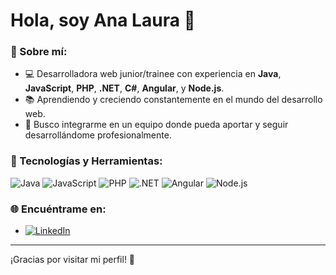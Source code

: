 # Hola, soy Ana Laura 👋

### 🌟 Sobre mí:
- 💻 Desarrolladora web junior/trainee con experiencia en **Java**, **JavaScript**, **PHP**, **.NET**, **C#**, **Angular**, y **Node.js**.
- 📚 Aprendiendo y creciendo constantemente en el mundo del desarrollo web.
- 🎯 Busco integrarme en un equipo donde pueda aportar y seguir desarrollándome profesionalmente.

### 🔧 Tecnologías y Herramientas:
![Java](https://img.shields.io/badge/Java-ED8B00?style=for-the-badge&logo=java&logoColor=white)
![JavaScript](https://img.shields.io/badge/JavaScript-F7DF1E?style=for-the-badge&logo=javascript&logoColor=black)
![PHP](https://img.shields.io/badge/PHP-777BB4?style=for-the-badge&logo=php&logoColor=white)
![.NET](https://img.shields.io/badge/.NET-512BD4?style=for-the-badge&logo=dotnet&logoColor=white)
![Angular](https://img.shields.io/badge/Angular-DD0031?style=for-the-badge&logo=angular&logoColor=white)
![Node.js](https://img.shields.io/badge/Node.js-339933?style=for-the-badge&logo=nodedotjs&logoColor=white)

### 🌐 Encuéntrame en:
- [![LinkedIn](https://img.shields.io/badge/LinkedIn-0077B5?style=for-the-badge&logo=linkedin&logoColor=white)](https://www.linkedin.com/in/tu-linkedin)


---

¡Gracias por visitar mi perfil! 🌟
